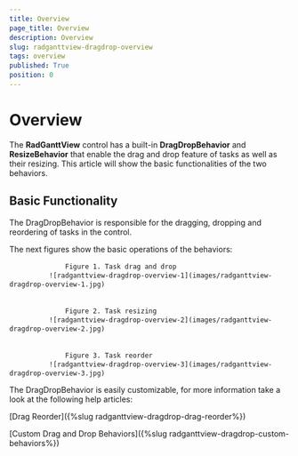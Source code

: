 ```yaml
---
title: Overview
page_title: Overview
description: Overview
slug: radganttview-dragdrop-overview
tags: overview
published: True
position: 0
---
```


# Overview



The __RadGanttView__ control has a built-in __DragDropBehavior__ and __ResizeBehavior__ that enable the drag and drop feature of tasks as well as their resizing. This article will show the basic functionalities of the two behaviors.
        

## Basic Functionality

The DragDropBehavior is responsible for the dragging, dropping and reordering of tasks in the control.
        

The next figures show the basic operations of the behaviors:
          


                  Figure 1. Task drag and drop
              ![radganttview-dragdrop-overview-1](images/radganttview-dragdrop-overview-1.jpg)


                  Figure 2. Task resizing
              ![radganttview-dragdrop-overview-2](images/radganttview-dragdrop-overview-2.jpg)


                  Figure 3. Task reorder
              ![radganttview-dragdrop-overview-3](images/radganttview-dragdrop-overview-3.jpg)

The DragDropBehavior is easily customizable, for more information take a look at the following help articles:
          

[Drag Reorder]({%slug radganttview-dragdrop-drag-reorder%})

[Custom Drag and Drop Behaviors]({%slug radganttview-dragdrop-custom-behaviors%})
